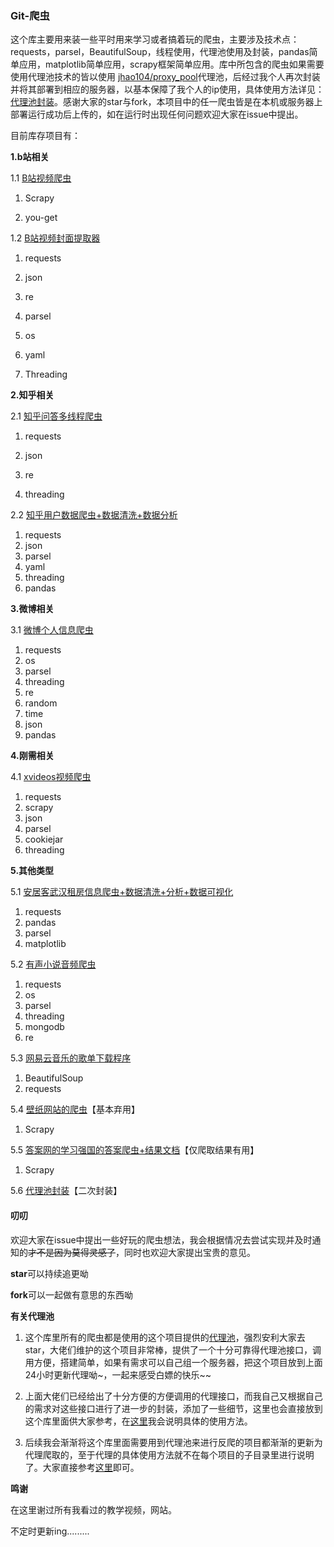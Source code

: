 ### Git-爬虫

​	这个库主要用来装一些平时用来学习或者搞着玩的爬虫，主要涉及技术点：requests，parsel，BeautifulSoup，线程使用，代理池使用及封装，pandas简单应用，matplotlib简单应用，scrapy框架简单应用。库中所包含的爬虫如果需要使用代理池技术的皆以使用 [jhao104/proxy_pool](https://github.com/jhao104/proxy_pool)代理池，后经过我个人再次封装并将其部署到相应的服务器，以基本保障了我个人的ip使用，具体使用方法详见：[代理池封装](https://github.com/srx-2000/spider_collection/tree/master/proxy_pool)。感谢大家的star与fork，本项目中的任一爬虫皆是在本机或服务器上部署运行成功后上传的，如在运行时出现任何问题欢迎大家在issue中提出。

目前库存项目有：

**1.b站相关**

1.1 [B站视频爬虫](https://github.com/srx-2000/spider_collection/tree/master/bilibiliSP)

1. Scrapy

2. you-get

1.2 [B站视频封面提取器](https://github.com/srx-2000/spider_collection/tree/master/bilibili%E5%B0%81%E9%9D%A2%E6%8F%90%E5%8F%96)

1. requests

2. json

3. re

4. parsel

5. os

6. yaml

7. Threading

**2.知乎相关**

2.1 [知乎问答多线程爬虫](https://github.com/srx-2000/spider_collection/tree/master/zhihuAnswerSpider)

1. requests

2. json

3. re

4. threading

2.2 [知乎用户数据爬虫+数据清洗+数据分析](https://github.com/srx-2000/spider_collection/tree/master/zhihu_user_info_spider)

1. requests
2. json
3. parsel
4. yaml
5. threading
6. pandas

**3.微博相关**

3.1 [微博个人信息爬虫](https://github.com/srx-2000/spider_collection/tree/master/weibo_user_info)

1. requests
2. os
3. parsel
4. threading
5. re
6. random
7. time
8. json
9. pandas

**4.刚需相关**

4.1 [xvideos视频爬虫](https://github.com/srx-2000/spider_collection/tree/master/hubSpider)

1. requests
2. scrapy
3. json
4. parsel
5. cookiejar
6. threading

**5.其他类型**

5.1 [安居客武汉租房信息爬虫+数据清洗+分析+数据可视化](https://github.com/srx-2000/spider_collection/tree/master/anjuke_room_rent_info)

1. requests
2. pandas
3. parsel
4. matplotlib

5.2 [有声小说音频爬虫](https://github.com/srx-2000/spider_collection/tree/master/audioBook)

1. requests
2. os
3. parsel
4. threading
5. mongodb
6. re

5.3 [网易云音乐的歌单下载程序](https://github.com/srx-2000/spider_collection/tree/master/python%20spider)

1. BeautifulSoup
2. requests

5.4 [壁纸网站的爬虫](https://github.com/srx-2000/spider_collection/tree/master/beautyImgSpider)【基本弃用】

1. Scrapy

5.5 [答案网的学习强国的答案爬虫+结果文档](https://github.com/srx-2000/spider_collection/tree/master/xuexiSpider)【仅爬取结果有用】

1. Scrapy

5.6 [代理池封装](https://github.com/srx-2000/spider_collection/tree/master/proxy_pool)【二次封装】



#### 叨叨

欢迎大家在issue中提出一些好玩的爬虫想法，我会根据情况去尝试实现并及时通知的~~才不是因为莫得灵感了~~，同时也欢迎大家提出宝贵的意见。

**star**可以持续追更呦

**fork**可以一起做有意思的东西呦

**有关代理池**

1. 这个库里所有的爬虫都是使用的这个项目提供的[代理池](https://github.com/jhao104/proxy_pool)，强烈安利大家去star，大佬们维护的这个项目非常棒，提供了一个十分可靠得代理池接口，调用方便，搭建简单，如果有需求可以自己组一个服务器，把这个项目放到上面24小时更新代理呦~，一起来感受白嫖的快乐~~

2. 上面大佬们已经给出了十分方便的方便调用的代理接口，而我自己又根据自己的需求对这些接口进行了进一步的封装，添加了一些细节，这里也会直接放到这个库里面供大家参考，在[这里](https://github.com/srx-2000/git_spider/tree/master/proxy_pool)我会说明具体的使用方法。
3. 后续我会渐渐将这个库里面需要用到代理池来进行反爬的项目都渐渐的更新为代理爬取的，至于代理的具体使用方法就不在每个项目的子目录里进行说明了。大家直接参考[这里](https://github.com/srx-2000/git_spider/tree/master/proxy_pool)即可。

**鸣谢**

在这里谢过所有我看过的教学视频，网站。

不定时更新ing.........

